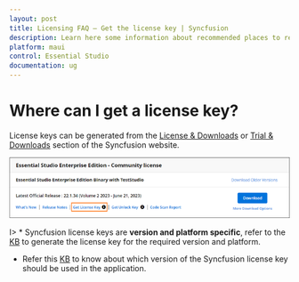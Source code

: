 ```yaml
---
layout: post
title: Licensing FAQ – Get the license key | Syncfusion
description: Learn here some information about recommended places to register the Syncfusion license key in your application.
platform: maui
control: Essential Studio
documentation: ug
---
```


# Where can I get a license key?

License keys can be generated from the [License & Downloads](https://www.syncfusion.com/account/downloads) or [Trial & Downloads](https://www.syncfusion.com/account/manage-trials/downloads) section of the Syncfusion website. 

![Get License Key](licensing-images/generate-license.png)

I> * Syncfusion license keys are **version and platform specific**, refer to the [KB](https://support.syncfusion.com/kb/article/7898/how-to-generate-license-key-for-licensed-products) to generate the license key for the required version and platform.
* Refer this [KB](https://support.syncfusion.com/kb/article/7865/which-version-syncfusion-license-key-should-i-use-in-my-application) to know about which version of the Syncfusion license key should be used in the application.




